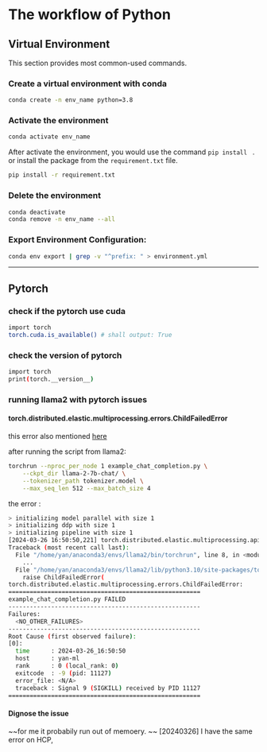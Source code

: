 # The workflow of Python


## Virtual Environment

This section provides most common-used commands.


### Create a virtual environment with conda

```bash
conda create -n env_name python=3.8
```

### Activate the environment
```bash
conda activate env_name
```

After activate the environment, you would use the command ```pip install ``` .
or install the package from the ```requirement.txt``` file. 

```bash
pip install -r requirement.txt
```

### Delete the environment
```bash 
conda deactivate
conda remove -n env_name --all
```

### Export Environment Configuration:

```bash
conda env export | grep -v "^prefix: " > environment.yml
```

<hr>

## Pytorch

### check if the pytorch use cuda

```bash
import torch
torch.cuda.is_available() # shall output: True
```
### check the version of pytorch
```bash
import torch
print(torch.__version__)
```

### running llama2 with pytorch issues 

#### torch.distributed.elastic.multiprocessing.errors.ChildFailedError

this error also mentioned [here](https://github.com/Vision-CAIR/MiniGPT-4/issues/237)

after running the script from llama2:

```bash 
torchrun --nproc_per_node 1 example_chat_completion.py \
    --ckpt_dir llama-2-7b-chat/ \
    --tokenizer_path tokenizer.model \
    --max_seq_len 512 --max_batch_size 4
```

the error :

```bash
> initializing model parallel with size 1
> initializing ddp with size 1
> initializing pipeline with size 1
[2024-03-26 16:50:50,221] torch.distributed.elastic.multiprocessing.api: [ERROR] failed (exitcode: -9) local_rank: 0 (pid: 11127) of binary: /home/yan/anaconda3/envs/llama2/bin/python
Traceback (most recent call last):
  File "/home/yan/anaconda3/envs/llama2/bin/torchrun", line 8, in <module>
    ...
  File "/home/yan/anaconda3/envs/llama2/lib/python3.10/site-packages/torch/distributed/launcher/api.py", line 268, in launch_agent
    raise ChildFailedError(
torch.distributed.elastic.multiprocessing.errors.ChildFailedError: 
======================================================
example_chat_completion.py FAILED
------------------------------------------------------
Failures:
  <NO_OTHER_FAILURES>
------------------------------------------------------
Root Cause (first observed failure):
[0]:
  time      : 2024-03-26_16:50:50
  host      : yan-ml
  rank      : 0 (local_rank: 0)
  exitcode  : -9 (pid: 11127)
  error_file: <N/A>
  traceback : Signal 9 (SIGKILL) received by PID 11127
======================================================
```

#### Dignose the issue 

~~for me it probabily run out of memoery. ~~
[20240326] I have the same error on HCP, 


